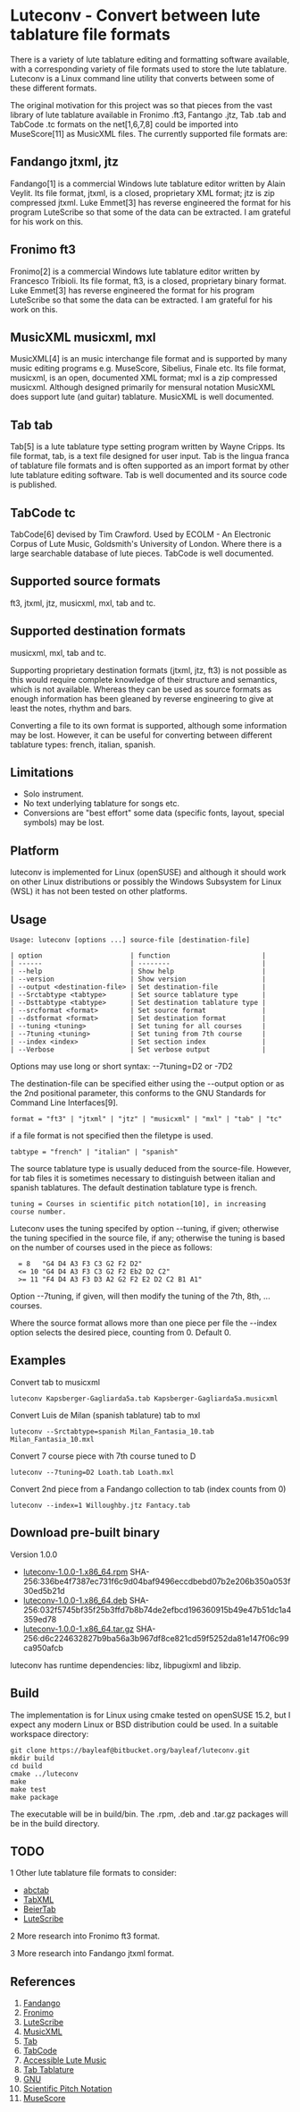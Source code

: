 Luteconv - Convert between lute tablature file formats
======================================================

There is a variety of lute tablature editing and formatting software available, with
a corresponding variety of file formats used to store the lute tablature.  Luteconv
is a Linux command line utility that converts between some of these different formats.

The original motivation for this project was so that pieces from the vast library
of lute tablature available in Fronimo .ft3, Fantango .jtz, Tab .tab and TabCode .tc
formats on the net[1,6,7,8] could be imported into MuseScore[11] as MusicXML files.
The currently supported file formats are:

Fandango jtxml, jtz
-------------------
Fandango[1] is a commercial Windows lute tablature editor written by Alain Veylit. Its file format,
jtxml, is a closed, proprietary XML format; jtz is zip compressed jtxml.  Luke Emmet[3] has
reverse engineered the format for his program LuteScribe so that some of the data can be extracted.
I am grateful for his work on this.

Fronimo ft3
-----------
Fronimo[2] is a commercial Windows lute tablature editor written by Francesco Tribioli. Its file format,
ft3, is a closed, proprietary binary format.  Luke Emmet[3] has reverse engineered the format for his program LuteScribe
so that some the data can be extracted.  I am grateful for his work on this.

MusicXML musicxml, mxl
----------------------
MusicXML[4] is an music interchange file format and is supported by many music editing programs
e.g. MuseScore, Sibelius, Finale etc.  Its file format, musicxml, is an open,
documented XML format; mxl is a zip compressed musicxml. Although designed primarily for mensural notation
MusicXML does support lute (and guitar) tablature.  MusicXML is well documented.

Tab tab
-------
Tab[5] is a lute tablature type setting program written by Wayne Cripps.  Its file format, tab, is a text file designed for
user input.  Tab is the lingua franca of tablature file formats and is often supported as an import format by other lute tablature
editing software.  Tab is well documented and its source code is published.

TabCode tc
----------
TabCode[6] devised by Tim Crawford.  Used by ECOLM - An Electronic Corpus of Lute Music, Goldsmith's University of London.
Where there is a large searchable database of lute pieces.  TabCode is well documented.

Supported source formats
------------------------
ft3, jtxml, jtz, musicxml, mxl, tab and tc.

Supported destination formats
-----------------------------
musicxml, mxl, tab and tc.

Supporting proprietary destination formats (jtxml, jtz, ft3) is not possible as this would require
complete knowledge of their structure and semantics, which is not available.  Whereas they can be used as
source formats as enough information has been gleaned by reverse engineering to give at least the notes,
rhythm and bars.

Converting a file to its own format is supported, although some information may be lost.  However, it can be useful
for converting between different tablature types: french, italian, spanish.

Limitations
-----------
* Solo instrument.
* No text underlying tablature for songs etc.
* Conversions are "best effort" some data (specific fonts, layout, special symbols) may be lost. 

Platform
--------
luteconv is implemented for Linux (openSUSE) and although it should work on other Linux distributions or
possibly the Windows Subsystem for Linux (WSL) it has not been tested on other platforms.

Usage
-----
    Usage: luteconv [options ...] source-file [destination-file]

    | option                      | function                       |
    | ------                      | --------                       |
    | --help                      | Show help                      |
    | --version                   | Show version                   |
    | --output <destination-file> | Set destination-file           |
    | --Srctabtype <tabtype>      | Set source tablature type      |
    | --Dsttabtype <tabtype>      | Set destination tablature type |
    | --srcformat <format>        | Set source format              |
    | --dstformat <format>        | Set destination format         |
    | --tuning <tuning>           | Set tuning for all courses     |
    | --7tuning <tuning>          | Set tuning from 7th course     |
    | --index <index>             | Set section index              |
    | --Verbose                   | Set verbose output             |

Options may use long or short syntax: --7tuning=D2 or -7D2

The destination-file can be specified either using the --output option or as the 2nd positional parameter,
this conforms to the GNU Standards for Command Line Interfaces[9].
 
    format = "ft3" | "jtxml" | "jtz" | "musicxml" | "mxl" | "tab" | "tc"
  
if a file format is not specified then the filetype is used.
         
    tabtype = "french" | "italian" | "spanish"

The source tablature type is usually deduced from the source-file.  However, for tab
files it is sometimes necessary to distinguish between italian and spanish tablatures.
The default destination tablature type is french.
            
    tuning = Courses in scientific pitch notation[10], in increasing course number.
  
Luteconv uses the tuning specifed by option --tuning, if given; otherwise 
the tuning specified in the source file, if any; otherwise the
tuning is based on the number of courses used in the piece as follows:
  
      = 8   "G4 D4 A3 F3 C3 G2 F2 D2"  
      <= 10 "G4 D4 A3 F3 C3 G2 F2 Eb2 D2 C2"  
      >= 11 "F4 D4 A3 F3 D3 A2 G2 F2 E2 D2 C2 B1 A1"  

Option --7tuning, if given, will then modify the tuning of the 7th, 8th, ... courses.
         
Where the source format allows more than one piece per file the --index option selects the
desired piece, counting from 0.  Default 0.

Examples
--------

Convert tab to musicxml

    luteconv Kapsberger-Gagliarda5a.tab Kapsberger-Gagliarda5a.musicxml

Convert Luis de Milan (spanish tablature) tab to mxl 

	luteconv --Srctabtype=spanish Milan_Fantasia_10.tab Milan_Fantasia_10.mxl
	
Convert 7 course piece with 7th course tuned to D

	luteconv --7tuning=D2 Loath.tab Loath.mxl
	
Convert 2nd piece from a Fandango collection to tab (index counts from 0)

	luteconv --index=1 Willoughby.jtz Fantacy.tab

Download pre-built binary
-------------------------

Version 1.0.0

* [luteconv-1.0.0-1.x86_64.rpm](http://www.overell.co.uk/luteconv/luteconv-1.0.0-1.x86_64.rpm) SHA-256:336be4f7387ec731f6c9d04baf9496eccdbebd07b2e206b350a053f30ed5b21d
* [luteconv-1.0.0-1.x86_64.deb](http://www.overell.co.uk/luteconv/luteconv-1.0.0-1.x86_64.deb) SHA-256:032f5745bf35f25b3ffd7b8b74de2efbcd196360915b49e47b51dc1a4359ed78
* [luteconv-1.0.0-1.x86_64.tar.gz](http://www.overell.co.uk/luteconv/luteconv-1.0.0-1.x86_64.tar.gz) SHA-256:d6c224632827b9ba56a3b967df8ce821cd59f5252da81e147f06c99ca950afcb

luteconv has runtime dependencies: libz, libpugixml and libzip.

Build
-----

The implementation is for Linux using cmake tested on openSUSE 15.2, but
I expect any modern Linux or BSD distribution could be used. In a
suitable workspace directory:

    git clone https://bayleaf@bitbucket.org/bayleaf/luteconv.git
    mkdir build
    cd build
    cmake ../luteconv
    make
    make test
    make package

The executable will be in build/bin.  The .rpm, .deb and .tar.gz packages will be in the build directory.

TODO
----
1 Other lute tablature file formats to consider:

* [abctab](http://www.lautengesellschaft.de/cdmm/)
* [TabXML](https://webspace.science.uu.nl/~wieri103/tabxml/)
* [BeierTab](https://www.musico.it/beier-software/beiertab-2/)
* [LuteScribe](https://www.orlando-lutes.com/pages/lutescribe)

2 More research into Fronimo ft3 format.

3 More research into Fandango jtxml format.

References
----------
1.  [Fandango](http://fandango.musickshandmade.com/pages/fandango)
2.  [Fronimo](https://sites.google.com/view/fronimo/home)
3.  [LuteScribe](https://www.orlando-lutes.com/pages/lutescribe)
4.  [MusicXML](https://www.musicxml.com/)
5.  [Tab](https://www.cs.dartmouth.edu/~wbc/lute/AboutTab.html)
6.  [TabCode](http://doc.gold.ac.uk/isms/ecolm/?page=TabCode)
7.  [Accessible Lute Music](http://www.gerbode.net/)
8.  [Tab Tablature](https://www.cs.dartmouth.edu/~wbc/tab-serv/tab-serv.cgi)
9.  [GNU](https://www.gnu.org/prep/standards/html_node/Command_002dLine-Interfaces.html)
10. [Scientific Pitch Notation](https://en.wikipedia.org/wiki/Scientific_pitch_notation)
11. [MuseScore](https://musescore.org/en)

